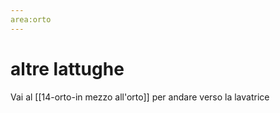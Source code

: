 ```yaml
---
area:orto
---
```

# altre lattughe

Vai al [[14-orto-in mezzo all'orto]] per andare verso la lavatrice